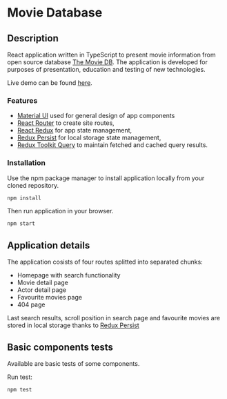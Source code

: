 # Movie Database

## Description
React application written in TypeScript to present movie information from open source database [The Movie DB](https://www.themoviedb.org/).
The application is developed for purposes of presentation, education and testing of new technologies.

Live demo can be found [here](https://ihdk-movie-database.netlify.app/).

### Features

- [Material UI](https://mui.com/) used for general design of app components
- [React Router](https://www.npmjs.com/package/react-router) to create site routes,
- [React Redux](https://www.npmjs.com/package/react-redux) for app state management,
- [Redux Persist](https://www.npmjs.com/package/redux-persist) for local storage state management,
- [Redux Toolkit Query](https://www.npmjs.com/package/react-query) to maintain fetched and cached query results.


### Installation

Use the npm package manager to install application locally from your cloned repository.

```bash
npm install
```

Then run application in your browser.

```bash
npm start
```

## Application details

The application cosists of four routes splitted into separated chunks:

- Homepage with search functionality
- Movie detail page 
- Actor detail page
- Favourite movies page
- 404 page

Last search results, scroll position in search page and favourite movies are stored in local storage thanks to [Redux Persist](https://www.npmjs.com/package/redux-persist)

## Basic components tests
Available are basic tests of some components.

Run test:
```bash
npm test
```
<!--
## Basic E2E tests

Repository includes basic Cypress end-to-end tests in `./cypress/e2e` folder to simulate few actions and check expected app behavior:

- run movie search,
- load more movies,
- cancel search process,
- ability to add/remove movie from favourites list,
- displaying appropriate notifications.

Run test:
```bash
npx cypress open
```
-->